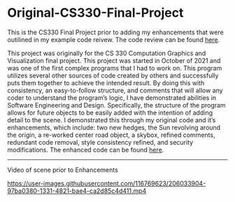 # Original-CS330-Final-Project
This is the CS330 Final Project prior to adding my enhancements that were outilined in my example code reivew. The code review can be found [here](https://www.youtube.com/watch?v=Pwx_MJLvxNQ).

This project was originally for the CS 330 Computation Graphics and Visualization final project. This project was started in October of 2021 and was one of the 
first complex programs that I had to work on. This program utilizes several other sources of code created by others and successfully puts them together to 
achieve the intended result. By doing this with consistency, an easy-to-follow structure, and comments that will allow any coder to understand the program’s 
logic, I have demonstrated abilities in Software Engineering and Design. Specifically, the structure of the program allows for future objects to be easily 
added with the intention of adding detail to the scene. I demonstrated this through my original code and it’s enhancements, which include: two new hedges, the 
Sun revolving around the origin, a re-worked center road object, a skybox, refined comments, redundant code removal, style consistency refined, and security 
modifications. The enhanced code can be found [here](https://github.com/Robert-Livengood/CS330-Computational-Graphics-and-Visualizations).

-----
Video of scene prior to Enhancements

https://user-images.githubusercontent.com/116769623/206033904-97ba0380-1331-4821-bae4-ca2d85c4d411.mp4

